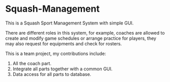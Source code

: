 # Squash-Management
This is a Squash Sport Management System with simple GUI. 

There are different roles in this system, for example, coaches are allowed to create and modify game schedules or arrange practice for players, they may also request for equipments and check for rosters.

This is a team project, my contributions include:
1. All the coach part.
2. Integrate all parts together with a common GUI.
3. Data access for all parts to database.
